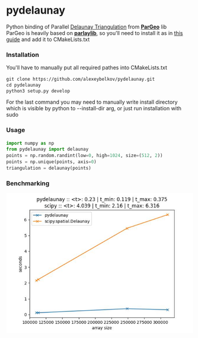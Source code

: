 # pydelaunay
Python binding of Parallel [Delaunay Triangulation](https://en.wikipedia.org/wiki/Delaunay_triangulation) from **[ParGeo](https://github.com/ParAlg/ParGeo)** lib       
ParGeo is heavily based on **[parlaylib](https://cmuparlay.github.io/parlaylib/)**, so you'll need to install it as in [this guide](https://cmuparlay.github.io/parlaylib/installation.html) and add it to CMakeLists.txt      
### Installation       
You'll have to manually put all required pathes into CMakeLists.txt       
```console
git clone https://github.com/alexeybelkov/pydelaunay.git
cd pydelaunay
python3 setup.py develop
```
For the last command you may need to manually write install directory which is visible by python to --install-dir arg, or just run installation with sudo     
### Usage      
```python
import numpy as np
from pydelaunay import delaunay
points = np.random.randint(low=0, high=1024, size=(512, 2))
points = np.unique(points, axis=0)
triangulation = delaunay(points)
```
### Benchmarking       
![](/benchmark/benchmark.jpg)
